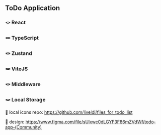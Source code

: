 ## ToDo Application
### 🪢 React
### 🪢 TypeScript
### 🪢 Zustand
### 🪢 ViteJS
### 🪢 Middleware
### 🪢 Local Storage

🌱 local icons repo: https://github.com/liveldi/files_for_todo_list

🌱 design: https://www.figma.com/file/sUIxwc0dLGYF3F86mZVdWf/todo-app-(Community)



